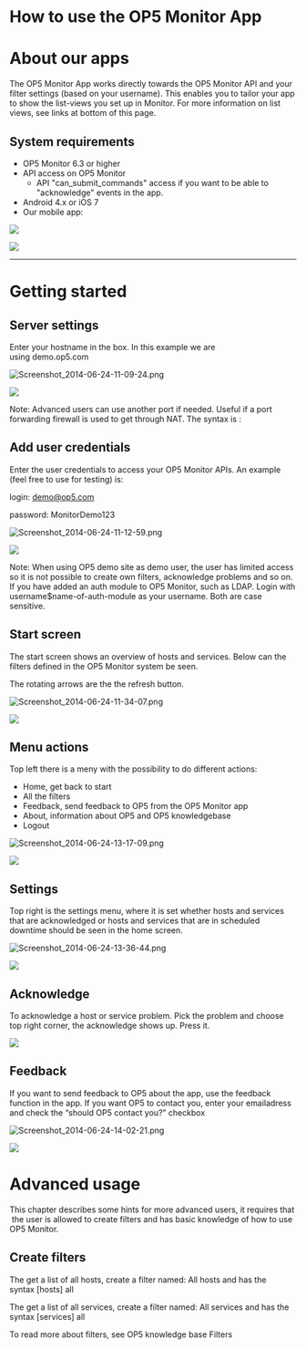 # How to use the OP5 Monitor App

# About our apps

The OP5 Monitor App works directly towards the OP5 Monitor API and your filter settings (based on your username). This enables you to tailor your app to show the list-views you set up in Monitor. For more information on list views, see links at bottom of this page.

## System requirements

- OP5 Monitor 6.3 or higher
- API access on OP5 Monitor
  - API "can\_submit\_commands" access if you want to be able to "acknowledge" events in the app.
- Android 4.x or iOS 7
- Our mobile app:

[![](attachments/9929159/11141142.png)](https://play.google.com/store/apps/details?id=com.op5.op5monitor&hl=en)

[![](attachments/9929159/11141143.png)](https://itunes.apple.com/se/app/op5-monitor/id915446915?l=en&mt=8)

* * * * *

# Getting started

## Server settings

Enter your hostname in the box. In this example we are using demo.op5.com

![Screenshot\_2014-06-24-11-09-24.png](https://lh4.googleusercontent.com/NXJjtC98XSGis5JdeS11UxJ0HbwslGMAOmQNoIgq7Dmc9uuwrmI1bw71lmS2E5KwzQrdNoGG26JgM-M60-GjeL7p1CYsBmkR54Cf73ajgiWeX4anQWtAgl5nkYDQKG03Xg)

![](attachments/9929159/11141150.png)

Note: Advanced users can use another port if needed. Useful if a port forwarding firewall is used to get through NAT. The syntax is :

## Add user credentials

Enter the user credentials to access your OP5 Monitor APIs. An example (feel free to use for testing) is:

login: <demo@op5.com>

password: MonitorDemo123

![Screenshot\_2014-06-24-11-12-59.png](https://lh5.googleusercontent.com/HC6hlv3gaqP2_9IQcaiUf5dYS5GkHznC9o9yLL4wqEKYSSXO0PIB-68xp_bECZqtdAlZQq7Z2AhNYEb1q77Ye45FXxua4GzrM0IgLftcJPMrybehUpnvYirfltJWP_3kfA)

![](attachments/9929159/11141151.png)

Note: When using OP5 demo site as demo user, the user has limited access so it is not possible to create own filters, acknowledge problems and so on.
If you have added an auth module to OP5 Monitor, such as LDAP. Login with username\$name-of-auth-module as your username. Both are case sensitive.

## Start screen

The start screen shows an overview of hosts and services. Below can the filters defined in the OP5 Monitor system be seen.

The rotating arrows are the the refresh button.

![Screenshot\_2014-06-24-11-34-07.png](https://lh6.googleusercontent.com/93DePmvkGepD2vkwp-0cUcFteN34t6v-wCeFCH_MHhrIf7ug4XHHjb9Xtov_MvVDvt6oXbzBigB-8HGrI0ki3JjIIlF0OGycdjmp5j1JMbnYrvPARp8hP0dIwlhGCqPjRQ)

![](attachments/9929159/11141149.png)

## Menu actions

Top left there is a meny with the possibility to do different actions:

- Home, get back to start
- All the filters
- Feedback, send feedback to OP5 from the OP5 Monitor app
- About, information about OP5 and OP5 knowledgebase
- Logout

![Screenshot\_2014-06-24-13-17-09.png](https://lh4.googleusercontent.com/I91S_e20MxQ6IccT0QYunZQlUb1yzAJYDR9ZJeNJPitG0AZXrxjE90c2o8tNe39AZ1TC4RvoRDS0CARjis3UTF_GEMYfS78wc7Qflr5lq8pIEm0WdNFYNdq32U4NW0vK5A)

![](attachments/9929159/11141146.png)

## Settings

Top right is the settings menu, where it is set whether hosts and services that are acknowledged or hosts and services that are in scheduled downtime should be seen in the home screen.

![Screenshot\_2014-06-24-13-36-44.png](https://lh4.googleusercontent.com/TkAFU69cEka0wHiom8pADDhagYgSbUu-GN1y_Ly-xd61RELgDhIFv9u9UGHXSo6fI-WFQ5xptItIhhILiWqUEne6-X-pduHWFcI55XtzQLMnWhx_7DHspEMNe7HipEuf_Q)

![](attachments/9929159/11141152.png)

## Acknowledge

To acknowledge a host or service problem. Pick the problem and choose top right corner, the acknowledge shows up. Press it.

![](attachments/9929159/11141145.png)

## Feedback

If you want to send feedback to OP5 about the app, use the feedback function in the app. If you want OP5 to contact you, enter your emailadress and check the “should OP5 contact you?” checkbox

![Screenshot\_2014-06-24-14-02-21.png](https://lh6.googleusercontent.com/63yFW_UNdIZEQYWb_P8w6d63B19LBJxMpGv8XCTG6lYo7jM0w5xNFlJv8YX7DqGDBRnl7i6IRug5g2ScT9FFGq8dF1Mhcw9C3hOuvQfDak-7Q1kAMnBh54pKpLMDoFPFcA)

![](attachments/9929159/11141141.png)

# Advanced usage

This chapter describes some hints for more advanced users, it requires that  the user is allowed to create filters and has basic knowledge of how to use OP5 Monitor.

## Create filters

The get a list of all hosts, create a filter named: All hosts and has the syntax [hosts] all

The get a list of all services, create a filter named: All services and has the syntax [services] all

To read more about filters, see OP5 knowledge base Filters
